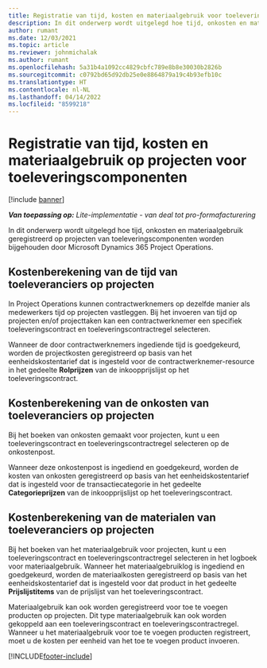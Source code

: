 ```yaml
---
title: Registratie van tijd, kosten en materiaalgebruik voor toeleveringscomponenten
description: In dit onderwerp wordt uitgelegd hoe tijd, onkosten en materiaalgebruik geregistreerd op projecten van toeleveringscomponenten worden bijgehouden door Microsoft Dynamics 365 Project Operations.
author: rumant
ms.date: 12/03/2021
ms.topic: article
ms.reviewer: johnmichalak
ms.author: rumant
ms.openlocfilehash: 5a31b4a1092cc4829cbfc789e8b8e30030b2826b
ms.sourcegitcommit: c0792bd65d92db25e0e8864879a19c4b93efb10c
ms.translationtype: HT
ms.contentlocale: nl-NL
ms.lasthandoff: 04/14/2022
ms.locfileid: "8599218"
---
```

# <a name="recording-time-expenses-and-material-usage-on-projects-for-subcontracted-components"></a>Registratie van tijd, kosten en materiaalgebruik op projecten voor toeleveringscomponenten

[!include [banner](../../includes/dataverse-preview.md)]

_**Van toepassing op:** Lite-implementatie - van deal tot pro-formafacturering_

In dit onderwerp wordt uitgelegd hoe tijd, onkosten en materiaalgebruik geregistreerd op projecten van toeleveringscomponenten worden bijgehouden door Microsoft Dynamics 365 Project Operations.

## <a name="costing-for-subcontractor-time-on-projects"></a>Kostenberekening van de tijd van toeleveranciers op projecten
In Project Operations kunnen contractwerknemers op dezelfde manier als medewerkers tijd op projecten vastleggen. Bij het invoeren van tijd op projecten en/of projecttaken kan een contractwerknemer een specifiek toeleveringscontract en toeleveringscontractregel selecteren.

Wanneer de door contractwerknemers ingediende tijd is goedgekeurd, worden de projectkosten geregistreerd op basis van het eenheidskostentarief dat is ingesteld voor de contractwerknemer-resource in het gedeelte **Rolprijzen** van de inkoopprijslijst op het toeleveringscontract.

## <a name="costing-for-subcontracted-expenses-on-projects"></a>Kostenberekening van de onkosten van toeleveranciers op projecten
Bij het boeken van onkosten gemaakt voor projecten, kunt u een toeleveringscontract en toeleveringscontractregel selecteren op de onkostenpost. 

Wanneer deze onkostenpost is ingediend en goedgekeurd, worden de kosten van onkosten geregistreerd op basis van het eenheidskostentarief dat is ingesteld voor de transactiecategorie in het gedeelte **Categorieprijzen** van de inkoopprijslijst op het toeleveringscontract.

## <a name="costing-for-subcontracted-materials-on-projects"></a>Kostenberekening van de materialen van toeleveranciers op projecten
Bij het boeken van het materiaalgebruik voor projecten, kunt u een toeleveringscontract en toeleveringscontractregel selecteren in het logboek voor materiaalgebruik. Wanneer het materiaalgebruiklog is ingediend en goedgekeurd, worden de materiaalkosten geregistreerd op basis van het eenheidskostentarief dat is ingesteld voor dat product in het gedeelte **Prijslijstitems** van de prijslijst van het toeleveringscontract.

Materiaalgebruik kan ook worden geregistreerd voor toe te voegen producten op projecten. Dit type materiaalgebruik kan ook worden gekoppeld aan een toeleveringscontract en toeleveringscontractregel. Wanneer u het materiaalgebruik voor toe te voegen producten registreert, moet u de kosten per eenheid van het toe te voegen product invoeren. 


[!INCLUDE[footer-include](../../includes/footer-banner.md)]
